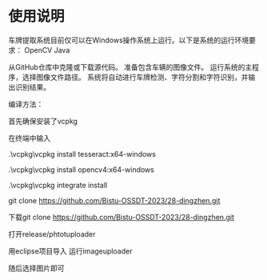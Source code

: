 # 使用说明

车牌提取系统目前仅可以在Windows操作系统上运行。以下是系统的运行环境要求：
OpenCV 
Java

从GitHub仓库中克隆或下载源代码。 准备包含车辆的图像文件。 运行系统的主程序，选择图像文件路径。 系统将自动进行车牌检测、字符分割和字符识别，并输出识别结果。


编译方法：

首先确保安装了vcpkg

在终端中输入

.\vcpkg\vcpkg install tesseract:x64-windows

.\vcpkg\vcpkg install opencv4:x64-windows

.\vcpkg\vcpkg integrate install

git clone https://github.com/Bistu-OSSDT-2023/28-dingzhen.git


下载git clone  https://github.com/Bistu-OSSDT-2023/28-dingzhen.git

打开release/phtotuploader

用eclipse项目导入 运行imageuploader

随后选择图片即可
